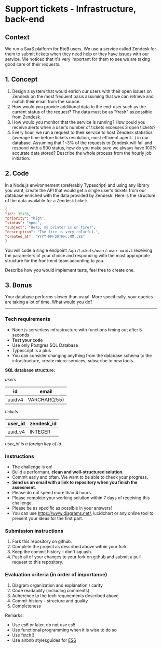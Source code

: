 # Support tickets - Infrastructure, back-end

## Context
We run a SaaS platform for BtoB users. We use a service called Zendesk for them to submit tickets when they need help or they have issues with our service. We noticed that it's very important for them to see we are taking good care of their requests.

## 1. Concept
1. Design a system that would enrich our users with their open issues on Zendesk on the most frequent basis assuming that we can retrieve and match their email from the source.
2. How would you provide additional data to the end-user such as the current status of the request? The data must be as "fresh" as possible from Zendesk.
3. How would you monitor that the service is running? How could you receive alerts when a user's number of tickets excesses 3 open tickets?
4. Every hour, we run a request to their service to host Zendesk statistics (average time before tickets resolution, most efficient agent...) in our database. Assuming that 1~3% of the requests to Zendesk will fail and respond with a 500 status, how do you make sure we always have 100% accurate data stored? Describe the whole process from the hourly job initiation.

## 2. Code
In a Node.js environnement (preferably Typescript) and using any library you want, create the API that would get a single user's tickets from our database enriched with the data provided by Zendesk. Here is the structure of the data available for a Zendesk ticket:

```json
{
"id": 35436,
"priority": "high",
"status": "open",
"subject": "Help, my printer is on fire!",
"description": "The fire is very colorful.",
"created_at": "YYYY-MM-DDTHH::MM::SS"
}
```

You will code a single endpoint `/api/tickets/user/:user-uuidv4` receiving the parameters of your choice and responding with the most appropriate structure for the front-end team according to you.

Describe how you would implement tests, feel free to create one.

## 3. Bonus
Your database performs slower than usual. More specifically, your queries are taking a lot of time. What would you do?

-------

### Tech requirements
- Node.js serverless infrastructure with functions timing out after 5 seconds
- **Test your code**
- Use only Postgres SQL Database
- Typescript is a plus
- You can consider changing anything from the database schema to the infrastructure, create micro-services, subscribe to new tools...

**SQL database structure:**

_users_

| **id** | **email** |
| ---| --- |
| uuidv4 | VARCHAR(255) |



_tickets_

| **user\_id** | **zendesk\_id** |
| ---| --- |
| uuid\_v4 | INTEGER |

_user\_id is a foreign key of id_

### Instructions
- The challenge is on!
- Build a performant, **clean and well-structured solution**.
- Commit early and often. We want to be able to check your progress.
- **Send us an email with a link to repository when you finish the assesment**.
- Please do not spend more than 4 hours.
- Please complete your working solution within 7 days of receiving this challenge.
- Please be as specific as possible in your answers!
- You can use https://www.diagrams.net/, lucidchart or any online tool to present your ideas for the first part.

### Submission instructions
1. Fork this repository on github.
2. Complete the project as described above within your fork.
3. Keep the commit history - don't squash.
4. Push all of your changes to your fork on github and submit a pull request to this repository.

### Evaluation criteria (in order of importance)
1. Diagram organization and explanation / carity
2. Code readability (including comments)
3. Adherence to the tech requirements described above
4. Commit history - structure and quality
5. Completeness

Remarks:
+ Use es6 or later, do not use es5
+ Use functional programming when it is wise to do so
+ Use fetch()
+ Use airbnb stylesguides for [ES6](https://github.com/airbnb/javascript)